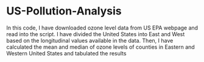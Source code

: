 # US-Pollution-Analysis
In this code, I have downloaded ozone level data from US EPA webpage and read into the script. 
I have divided the United States into East and West based on the longitudinal values available in the data.
Then, I have calculated the mean and median of ozone levels of counties in Eastern and Western United States and tabulated the 
results
